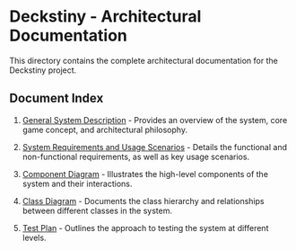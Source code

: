 # Deckstiny - Architectural Documentation

This directory contains the complete architectural documentation for the Deckstiny project.

## Document Index

1. [General System Description](01_general_description.md) - Provides an overview of the system, core game concept, and architectural philosophy.

2. [System Requirements and Usage Scenarios](02_requirements_and_scenarios.md) - Details the functional and non-functional requirements, as well as key usage scenarios.

3. [Component Diagram](03_component_diagram.md) - Illustrates the high-level components of the system and their interactions.

4. [Class Diagram](04_class_diagram.md) - Documents the class hierarchy and relationships between different classes in the system.

5. [Test Plan](05_test_plan.md) - Outlines the approach to testing the system at different levels.
